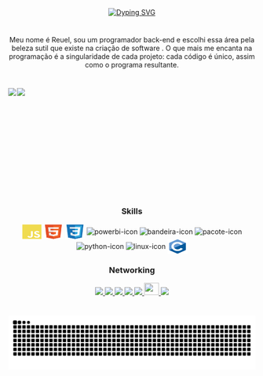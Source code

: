<div align="center"> 
  <a href="https://git.io/typing-svg"> 
    <img src="https://readme-typing-svg.demolab.com?font=Fira+Code&weight =500&size=22&pause=1000&color=7CFC00¢er=true&vCenter=true&random=false&width=400&lines=Faaaaala+dev,+Reuel+Aqui!!!" alt="Dyping SVG"> </a> 
</div> 

#

<div>
    <p align="center"> Meu nome é Reuel, sou um programador back-end e escolhi essa área pela beleza sutil que existe na criação de software . O que mais me encanta na programação é a singularidade de cada projeto: cada código é único, assim como o programa resultante. </p>
</div>

# 

<div style= "display: flex; gap: 2px;">
  <img height="182em" src="https://github-readme-stats.vercel.app/api?username=matheus-alcan&show_icons=true&theme=chartreuse-dark&include_all_commits=true&count_private=true"/>
  <img align="right" height="182em" src="https://github-readme-stats.vercel.app/api/top-langs/?username=matheus-alcan&layout=compact&langs_count=16&theme=chartreuse-dark"/>
</div>

#

<br>
<div align="center"> 
    <div style="display: inline_block; margin-top: -20px;">
<img align="left" alt="" height="180" alt="coding-time" src="novogif.gif">
    <h3 align="center" lang="en-US">Skills</h3>
    <img align="center" height="30" width="40" alt="js-icon" src="https://raw.githubusercontent.com/devicons/devicon/master/icons/javascript/javascript-plain.svg">
    <img align="center" height="30" width="40" alt="html-icon" src="https://raw.githubusercontent.com/devicons/devicon/master/icons/html5/html5-original.svg">
    <img align="center" height="30" width="40" alt="css-icon" src="https://raw.githubusercontent.com/devicons/devicon/master/icons/css3/css3-original.svg">
    <img align="center" height="40" width="40" alt="powerbi-icon" src="powerbi1.png">
    <img align="center" height="30" width="40" alt="bandeira-icon" src="bandeira.webp">
    <img align="center" height="40" width="40" alt="pacote-icon" src="pacote.webp">
    <img align="center" height="40" width="40" alt="python-icon" src="python.png">
    <img align="center" height="40" width="40" alt="linux-icon" src="Linux.png">
    <img align="center" height="30" width="40" alt="c-icon" src="https://raw.githubusercontent.com/devicons/devicon/master/icons/c/c-original.svg">


  <h3 align="center" lang="en-US">Networking</h3>
  <a href="mailto:matheusalcantara.pereira01@gmail.com">
    <img width="30" src="gmail.png">
  </a>
  <a href="https://www.linkedin.com/in/matheus-alcantara-b93812234/">
    <img width="25" src="linkedin.webp">
  </a>
  <a href="http://lattes.cnpq.br/7122671646429427">
    <img width="25" src="CNPq.png">
  </a>
  <a href="https://drive.google.com/drive/my-drive">
    <img width="25" src="google2.png">
  </a>
  <a href="https://www.infojobs.com.br/candidate/cv/detail2.aspx">
    <img width="25" src="infojobs.png">
  </a>
  <a href="https://web.ciee.org.br/estudante/controle-acesso">
    <img height="25" width="30" src="CIEE1.png">
  </a>
  <a href="https://sicoob.empregare.com/pt-br/candidato/curriculo">
    <img width="25" src="Sicoob.png">
  </a>
  </div>
</div>


#

<picture align="center">
  <source media="(prefers-color-scheme: dark)" srcset="https://raw.githubusercontent.com/matheus-alcan/matheus-alcan/output/github-contribution-grid-snake-dark.svg">
  <source media="(prefers-color-scheme: light)" srcset="https://raw.githubusercontent.com/matheus-alcan/matheus-alcan/output/github-contribution-grid-snake-dark.svg">
  <img align="center" alt="github contribution grid snake animation" src="https://raw.githubusercontent.com/matheus-alcan/matheus-alcan/output/github-contribution-grid-snake.svg">
</picture>
